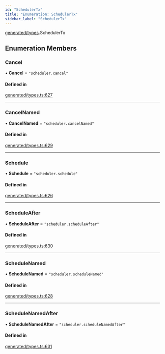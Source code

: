 ```yaml
---
id: "SchedulerTx"
title: "Enumeration: SchedulerTx"
sidebar_label: "SchedulerTx"
---
```


[generated/types](../../../../modules/Generated/Types/Types.md).SchedulerTx

## Enumeration Members

### Cancel

• **Cancel** = ``"scheduler.cancel"``

#### Defined in

[generated/types.ts:627](https://github.com/PolymeshAssociation/polymesh-sdk/blob/daafaa68f/src/generated/types.ts#L627)

___

### CancelNamed

• **CancelNamed** = ``"scheduler.cancelNamed"``

#### Defined in

[generated/types.ts:629](https://github.com/PolymeshAssociation/polymesh-sdk/blob/daafaa68f/src/generated/types.ts#L629)

___

### Schedule

• **Schedule** = ``"scheduler.schedule"``

#### Defined in

[generated/types.ts:626](https://github.com/PolymeshAssociation/polymesh-sdk/blob/daafaa68f/src/generated/types.ts#L626)

___

### ScheduleAfter

• **ScheduleAfter** = ``"scheduler.scheduleAfter"``

#### Defined in

[generated/types.ts:630](https://github.com/PolymeshAssociation/polymesh-sdk/blob/daafaa68f/src/generated/types.ts#L630)

___

### ScheduleNamed

• **ScheduleNamed** = ``"scheduler.scheduleNamed"``

#### Defined in

[generated/types.ts:628](https://github.com/PolymeshAssociation/polymesh-sdk/blob/daafaa68f/src/generated/types.ts#L628)

___

### ScheduleNamedAfter

• **ScheduleNamedAfter** = ``"scheduler.scheduleNamedAfter"``

#### Defined in

[generated/types.ts:631](https://github.com/PolymeshAssociation/polymesh-sdk/blob/daafaa68f/src/generated/types.ts#L631)
